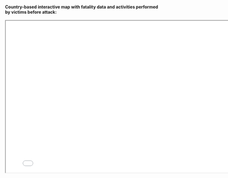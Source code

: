 <Body>
   <div class="col-lg-12 text-center">
     <h4> Country-based interactive map with fatality data and activities performed by victims before attack: </h4>
   </div>
                        

  <iframe src="Global-Shark-Attacks-Map.html" height="500" width="800"></iframe>
<Body>
